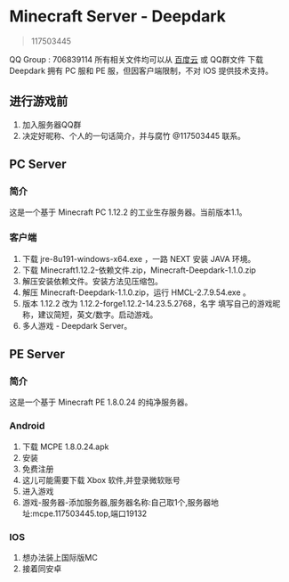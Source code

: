 # Minecraft Server - Deepdark 
> 117503445
    
QQ Group : 706839114
所有相关文件均可以从 [百度云](https://pan.baidu.com/s/1wxHs4_82EE-GoWCbGBxEmg) 或 QQ群文件 下载
Deepdark 拥有 PC 服和 PE 服，但因客户端限制，不对 IOS 提供技术支持。
## 进行游戏前
1. 加入服务器QQ群
2. 决定好昵称、个人的一句话简介，并与腐竹 @117503445 联系。
## PC Server
### 简介
这是一个基于 Minecraft PC 1.12.2 的工业生存服务器。当前版本1.1。
### 客户端
1. 下载 jre-8u191-windows-x64.exe ，一路 NEXT 安装 JAVA 环境。
2. 下载 Minecraft1.12.2-依赖文件.zip，Minecraft-Deepdark-1.1.0.zip
3. 解压安装依赖文件。安装方法见压缩包。
4. 解压 Minecraft-Deepdark-1.1.0.zip，运行 HMCL-2.7.9.54.exe 。
5. 版本 1.12.2 改为 1.12.2-forge1.12.2-14.23.5.2768，名字 填写自己的游戏昵称，建议简短，英文/数字。启动游戏。
6. 多人游戏 - Deepdark Server。
## PE Server
### 简介
这是一个基于 Minecraft PE 1.8.0.24 的纯净服务器。
### Android
1. 下载 MCPE 1.8.0.24.apk
2. 安装
3. 免费注册
4. 这儿可能需要下载 Xbox 软件,并登录微软账号
5. 进入游戏
6. 游戏-服务器-添加服务器,服务器名称:自己取1个,服务器地址:mcpe.117503445.top,端口19132
### IOS
1. 想办法装上国际版MC
2. 接着同安卓
